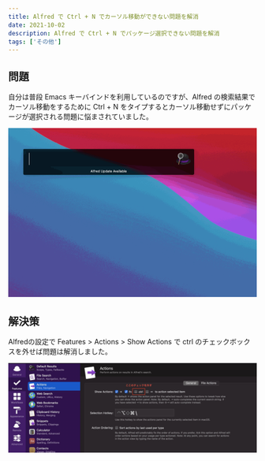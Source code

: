 ```yaml
---
title: Alfred で Ctrl + N でカーソル移動ができない問題を解消
date: 2021-10-02
description: Alfred で Ctrl + N でパッケージ選択できない問題を解消
tags: ['その他']
---
```


## 問題
自分は普段 Emacs キーバインドを利用しているのですが、Alfred の検索結果でカーソル移動をするために Ctrl + N をタイプするとカーソル移動せずにパッケージが選択される問題に悩まされていました。

![ctrl+nでパッケージ選択される](alfred-ctrl-n-bad.gif)

## 解決策
Alfredの設定で Features > Actions > Show Actions で ctrl のチェックボックスを外せば問題は解消しました。

![Alfredの設定画面](alfred-settings.jpeg)
